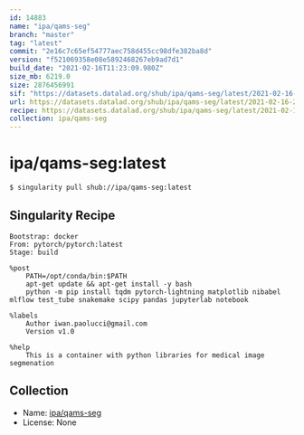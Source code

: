 ```yaml
---
id: 14883
name: "ipa/qams-seg"
branch: "master"
tag: "latest"
commit: "2e16c7c65ef54777aec758d455cc98dfe382ba8d"
version: "f521069358e08e5892468267eb9ad7d1"
build_date: "2021-02-16T11:23:09.980Z"
size_mb: 6219.0
size: 2876456991
sif: "https://datasets.datalad.org/shub/ipa/qams-seg/latest/2021-02-16-2e16c7c6-f5210693/f521069358e08e5892468267eb9ad7d1.sif"
url: https://datasets.datalad.org/shub/ipa/qams-seg/latest/2021-02-16-2e16c7c6-f5210693/
recipe: https://datasets.datalad.org/shub/ipa/qams-seg/latest/2021-02-16-2e16c7c6-f5210693/Singularity
collection: ipa/qams-seg
---
```


# ipa/qams-seg:latest

```bash
$ singularity pull shub://ipa/qams-seg:latest
```

## Singularity Recipe

```singularity
Bootstrap: docker 
From: pytorch/pytorch:latest
Stage: build

%post
	PATH=/opt/conda/bin:$PATH
	apt-get update && apt-get install -y bash
	python -m pip install tqdm pytorch-lightning matplotlib nibabel mlflow test_tube snakemake scipy pandas jupyterlab notebook

%labels
	Author iwan.paolucci@gmail.com
	Version v1.0

%help
	This is a container with python libraries for medical image segmenation
```

## Collection

 - Name: [ipa/qams-seg](https://github.com/ipa/qams-seg)
 - License: None

